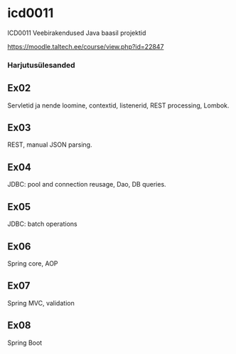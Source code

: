# icd0011
ICD0011 Veebirakendused Java baasil projektid

https://moodle.taltech.ee/course/view.php?id=22847

### Harjutusülesanded

## Ex02
Servletid ja nende loomine, contextid, listenerid, REST processing, Lombok.

## Ex03
REST, manual JSON parsing.

## Ex04
JDBC: pool and connection reusage, Dao, DB queries.

## Ex05
JDBC: batch operations

## Ex06
Spring core, AOP

## Ex07
Spring MVC, validation

## Ex08
Spring Boot
